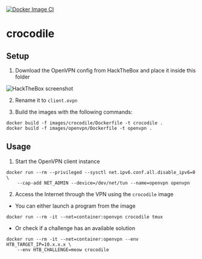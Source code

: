 [![Docker Image CI](https://github.com/robertoschiavone/crocodile/actions/workflows/docker-image.yml/badge.svg?branch=main)](https://github.com/robertoschiavone/crocodile/actions/workflows/docker-image.yml)

# crocodile

## Setup

1) Download the OpenVPN config from HackTheBox and place it inside this folder

![HackTheBox screenshot](vpn.png)

2) Rename it to `client.ovpn`

3) Build the images with the following commands:

```
docker build -f images/crocodile/Dockerfile -t crocodile .
docker build -f images/openvpn/Dockerfile -t openvpn .
```

## Usage

1) Start the OpenVPN client instance

```
docker run --rm --privileged --sysctl net.ipv6.conf.all.disable_ipv6=0 \
    --cap-add NET_ADMIN --device=/dev/net/tun --name=openvpn openvpn
```

2) Access the Internet through the VPN using the `crocodile` image

  - You can either launch a program from the image

```
docker run --rm -it --net=container:openvpn crocodile tmux
```

  - Or check if a challenge has an available solution

```
docker run --rm -it --net=container:openvpn --env HTB_TARGET_IP=10.x.x.x \
    --env HTB_CHALLENGE=meow crocodile
```

